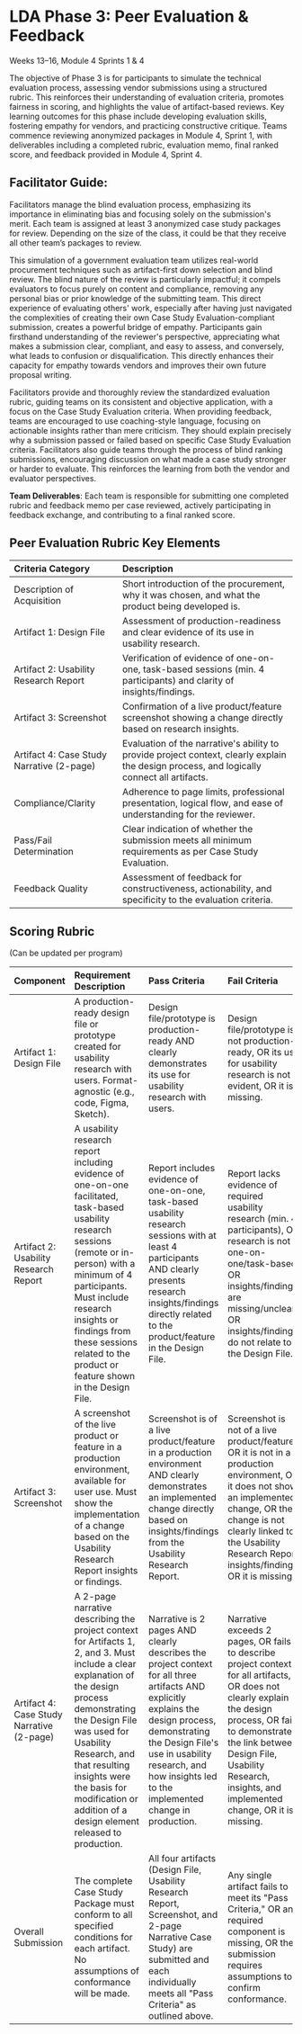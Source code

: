 # LDA Phase 3: Peer Evaluation & Feedback 
Weeks 13–16, Module 4 Sprints 1 & 4

The objective of Phase 3 is for participants to simulate the technical evaluation process, assessing vendor submissions using a structured rubric. This reinforces their understanding of evaluation criteria, promotes fairness in scoring, and highlights the value of artifact-based reviews. Key learning outcomes for this phase include developing evaluation skills, fostering empathy for vendors, and practicing constructive critique. Teams commence reviewing anonymized packages in Module 4, Sprint 1, with deliverables including a completed rubric, evaluation memo, final ranked score, and feedback provided in Module 4, Sprint 4\.

## Facilitator Guide:

Facilitators manage the blind evaluation process, emphasizing its importance in eliminating bias and focusing solely on the submission's merit. Each team is assigned at least 3 anonymized case study packages for review. Depending on the size of the class, it could be that they receive all other team’s packages to review. 

This simulation of a government evaluation team utilizes real-world procurement techniques such as artifact-first down selection and blind review. The blind nature of the review is particularly impactful; it compels evaluators to focus purely on content and compliance, removing any personal bias or prior knowledge of the submitting team. This direct experience of evaluating others' work, especially after having just navigated the complexities of creating their own Case Study Evaluation-compliant submission, creates a powerful bridge of empathy. Participants gain firsthand understanding of the reviewer's perspective, appreciating what makes a submission clear, compliant, and easy to assess, and conversely, what leads to confusion or disqualification. This directly enhances their capacity for empathy towards vendors and improves their own future proposal writing.

Facilitators provide and thoroughly review the standardized evaluation rubric, guiding teams on its consistent and objective application, with a focus on the Case Study Evaluation criteria. When providing feedback, teams are encouraged to use coaching-style language, focusing on actionable insights rather than mere criticism. They should explain precisely why a submission passed or failed based on specific Case Study Evaluation criteria. Facilitators also guide teams through the process of blind ranking submissions, encouraging discussion on what made a case study stronger or harder to evaluate. This reinforces the learning from both the vendor and evaluator perspectives.

**Team Deliverables**: Each team is responsible for submitting one completed rubric and feedback memo per case reviewed, actively participating in feedback exchange, and contributing to a final ranked score.

## Peer Evaluation Rubric Key Elements

| Criteria Category | Description |
| :---- | :---- |
| Description of Acquisition | Short introduction of the procurement, why it was chosen, and what the product being developed is.  |
| Artifact 1: Design File | Assessment of production-readiness and clear evidence of its use in usability research. |
| Artifact 2: Usability Research Report | Verification of evidence of one-on-one, task-based sessions (min. 4 participants) and clarity of insights/findings. |
| Artifact 3: Screenshot | Confirmation of a live product/feature screenshot showing a change directly based on research insights. |
| Artifact 4: Case Study Narrative (2-page) | Evaluation of the narrative's ability to provide project context, clearly explain the design process, and logically connect all artifacts. |
| Compliance/Clarity | Adherence to page limits, professional presentation, logical flow, and ease of understanding for the reviewer. |
| Pass/Fail Determination | Clear indication of whether the submission meets all minimum requirements as per Case Study Evaluation. |
| Feedback Quality | Assessment of feedback for constructiveness, actionability, and specificity to the evaluation criteria. |

## Scoring Rubric 
(Can be updated per program)

| Component | Requirement Description | Pass Criteria | Fail Criteria |
| :---- | :---- | :---- | :---- |
| Artifact 1: Design File | A production-ready design file or prototype created for usability research with users. Format-agnostic (e.g., code, Figma, Sketch).   | Design file/prototype is production-ready AND clearly demonstrates its use for usability research with users.   | Design file/prototype is not production-ready, OR its use for usability research is not evident, OR it is missing.   |
| Artifact 2: Usability Research Report | A usability research report including evidence of one-on-one facilitated, task-based usability research sessions (remote or in-person) with a minimum of 4 participants. Must include research insights or findings from these sessions related to the product or feature shown in the Design File.   | Report includes evidence of one-on-one, task-based usability research sessions with at least 4 participants AND clearly presents research insights/findings directly related to the product/feature in the Design File.   | Report lacks evidence of required usability research (min. 4 participants), OR research is not one-on-one/task-based, OR insights/findings are missing/unclear, OR insights/findings do not relate to the Design File.   |
| Artifact 3: Screenshot | A screenshot of the live product or feature in a production environment, available for user use. Must show the implementation of a change based on the Usability Research Report insights or findings.   | Screenshot is of a live product/feature in a production environment AND clearly demonstrates an implemented change directly based on insights/findings from the Usability Research Report.   | Screenshot is not of a live product/feature, OR it is not in a production environment, OR it does not show an implemented change, OR the change is not clearly linked to the Usability Research Report insights/findings, OR it is missing.   |
| Artifact 4: Case Study Narrative (2-page) | A 2-page narrative describing the project context for Artifacts 1, 2, and 3\. Must include a clear explanation of the design process demonstrating the Design File was used for Usability Research, and that resulting insights were the basis for modification or addition of a design element released to production.   | Narrative is 2 pages AND clearly describes the project context for all three artifacts AND explicitly explains the design process, demonstrating the Design File's use in usability research, and how insights led to the implemented change in production.   | Narrative exceeds 2 pages, OR fails to describe project context for all artifacts, OR does not clearly explain the design process, OR fails to demonstrate the link between Design File, Usability Research, insights, and implemented change, OR it is missing.   |
| Overall Submission | The complete Case Study Package must conform to all specified conditions for each artifact. No assumptions of conformance will be made.   | All four artifacts (Design File, Usability Research Report, Screenshot, and 2-page Narrative Case Study) are submitted and each individually meets all "Pass Criteria" as outlined above.   | Any single artifact fails to meet its "Pass Criteria," OR any required component is missing, OR the submission requires assumptions to confirm conformance.   |


